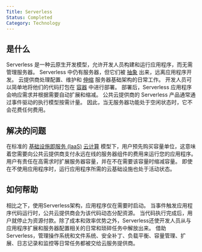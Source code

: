```yaml
---
Title: Serverless
Status: Completed
Category: Technology
---
```


## 是什么
Serverless 是一种云原生开发模型，允许开发人员构建和运行应用程序，而无需管理服务器。 Serverless 中仍有服务器，但它们被 [抽象](/abstraction/) 出来，远离应用程序开发。 云提供商处理配置、维护和 [伸缩](/zh-cn/scalability/) 服务器基础架构的日常工作。 开发人员可以简单地将他们的代码打包在 [容器](/zh-cn/container/) 中进行部署。 部署后，Serverless 应用程序会响应需求并根据需要自动扩展和缩减。 公共云提供商的 Serverless 产品通常通过事件驱动的执行模型按需计量。 因此，当无服务器功能处于空闲状态时，它不会花费任何费用。

## 解决的问题
在标准的 [基础设施即服务 (IaaS)](/infrastructure_as_a_service/) [云计算](/zh-cn/cloud_computing/) 模型下，用户预先购买容量单位，这意味着您需要向公共云提供商支付永远在线的服务器组件的费用来运行您的应用程序。
用户有责任在高需求时扩展服务器容量，并在不在需要该容量时缩减容量。 即使在不使用应用程序时，运行应用程序所需的云基础设施也处于活动状态。

## 如何帮助
相比之下，使用Serverless架构，应用程序仅在需要时启动。 当事件触发应用程序代码运行时，公共云提供商会为该代码动态分配资源。 当代码执行完成后，用户就停止为资源付款。除了成本和效率优势之外，Serverless还使开发人员从与应用程序扩展和服务器配置相关的日常和琐碎任务中解放出来。 借助Serverless，管理操作系统和文件系统、安全补丁、负载平衡、容量管理、扩展、日志记录和监控等日常任务都被交给云服务提供商。
